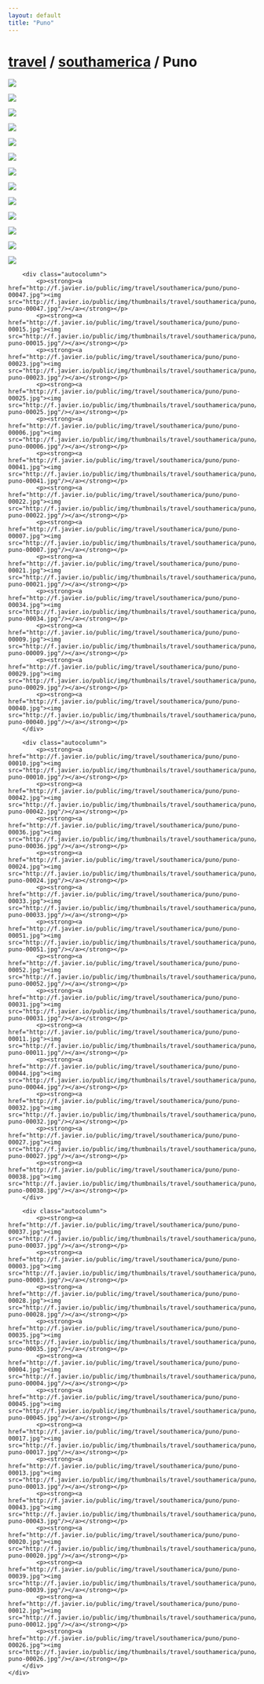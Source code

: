 ```yaml
---
layout: default
title: "Puno"
---
```


<h1 class="page" style="padding-left:0%;"><a href="/travel.html">travel</a> / <a href="/travel/southamerica.html">southamerica</a> / Puno</h1>
<div class="page">
    <div class="autowide">
        <div class="autocolumn">
            <p><strong><a href="http://f.javier.io/public/img/travel/southamerica/puno/puno-00008.jpg"><img src="http://f.javier.io/public/img/thumbnails/travel/southamerica/puno/thumbnail-puno-00008.jpg"/></a></strong></p>
            <p><strong><a href="http://f.javier.io/public/img/travel/southamerica/puno/puno-00046.jpg"><img src="http://f.javier.io/public/img/thumbnails/travel/southamerica/puno/thumbnail-puno-00046.jpg"/></a></strong></p>
            <p><strong><a href="http://f.javier.io/public/img/travel/southamerica/puno/puno-00030.jpg"><img src="http://f.javier.io/public/img/thumbnails/travel/southamerica/puno/thumbnail-puno-00030.jpg"/></a></strong></p>
            <p><strong><a href="http://f.javier.io/public/img/travel/southamerica/puno/puno-00001.jpg"><img src="http://f.javier.io/public/img/thumbnails/travel/southamerica/puno/thumbnail-puno-00001.jpg"/></a></strong></p>
            <p><strong><a href="http://f.javier.io/public/img/travel/southamerica/puno/puno-00049.jpg"><img src="http://f.javier.io/public/img/thumbnails/travel/southamerica/puno/thumbnail-puno-00049.jpg"/></a></strong></p>
            <p><strong><a href="http://f.javier.io/public/img/travel/southamerica/puno/puno-00014.jpg"><img src="http://f.javier.io/public/img/thumbnails/travel/southamerica/puno/thumbnail-puno-00014.jpg"/></a></strong></p>
            <p><strong><a href="http://f.javier.io/public/img/travel/southamerica/puno/puno-00048.jpg"><img src="http://f.javier.io/public/img/thumbnails/travel/southamerica/puno/thumbnail-puno-00048.jpg"/></a></strong></p>
            <p><strong><a href="http://f.javier.io/public/img/travel/southamerica/puno/puno-00019.jpg"><img src="http://f.javier.io/public/img/thumbnails/travel/southamerica/puno/thumbnail-puno-00019.jpg"/></a></strong></p>
            <p><strong><a href="http://f.javier.io/public/img/travel/southamerica/puno/puno-00016.jpg"><img src="http://f.javier.io/public/img/thumbnails/travel/southamerica/puno/thumbnail-puno-00016.jpg"/></a></strong></p>
            <p><strong><a href="http://f.javier.io/public/img/travel/southamerica/puno/puno-00002.jpg"><img src="http://f.javier.io/public/img/thumbnails/travel/southamerica/puno/thumbnail-puno-00002.jpg"/></a></strong></p>
            <p><strong><a href="http://f.javier.io/public/img/travel/southamerica/puno/puno-00018.jpg"><img src="http://f.javier.io/public/img/thumbnails/travel/southamerica/puno/thumbnail-puno-00018.jpg"/></a></strong></p>
            <p><strong><a href="http://f.javier.io/public/img/travel/southamerica/puno/puno-00050.jpg"><img src="http://f.javier.io/public/img/thumbnails/travel/southamerica/puno/thumbnail-puno-00050.jpg"/></a></strong></p>
            <p><strong><a href="http://f.javier.io/public/img/travel/southamerica/puno/puno-00005.jpg"><img src="http://f.javier.io/public/img/thumbnails/travel/southamerica/puno/thumbnail-puno-00005.jpg"/></a></strong></p>
        </div>

        <div class="autocolumn">
            <p><strong><a href="http://f.javier.io/public/img/travel/southamerica/puno/puno-00047.jpg"><img src="http://f.javier.io/public/img/thumbnails/travel/southamerica/puno/thumbnail-puno-00047.jpg"/></a></strong></p>
            <p><strong><a href="http://f.javier.io/public/img/travel/southamerica/puno/puno-00015.jpg"><img src="http://f.javier.io/public/img/thumbnails/travel/southamerica/puno/thumbnail-puno-00015.jpg"/></a></strong></p>
            <p><strong><a href="http://f.javier.io/public/img/travel/southamerica/puno/puno-00023.jpg"><img src="http://f.javier.io/public/img/thumbnails/travel/southamerica/puno/thumbnail-puno-00023.jpg"/></a></strong></p>
            <p><strong><a href="http://f.javier.io/public/img/travel/southamerica/puno/puno-00025.jpg"><img src="http://f.javier.io/public/img/thumbnails/travel/southamerica/puno/thumbnail-puno-00025.jpg"/></a></strong></p>
            <p><strong><a href="http://f.javier.io/public/img/travel/southamerica/puno/puno-00006.jpg"><img src="http://f.javier.io/public/img/thumbnails/travel/southamerica/puno/thumbnail-puno-00006.jpg"/></a></strong></p>
            <p><strong><a href="http://f.javier.io/public/img/travel/southamerica/puno/puno-00041.jpg"><img src="http://f.javier.io/public/img/thumbnails/travel/southamerica/puno/thumbnail-puno-00041.jpg"/></a></strong></p>
            <p><strong><a href="http://f.javier.io/public/img/travel/southamerica/puno/puno-00022.jpg"><img src="http://f.javier.io/public/img/thumbnails/travel/southamerica/puno/thumbnail-puno-00022.jpg"/></a></strong></p>
            <p><strong><a href="http://f.javier.io/public/img/travel/southamerica/puno/puno-00007.jpg"><img src="http://f.javier.io/public/img/thumbnails/travel/southamerica/puno/thumbnail-puno-00007.jpg"/></a></strong></p>
            <p><strong><a href="http://f.javier.io/public/img/travel/southamerica/puno/puno-00021.jpg"><img src="http://f.javier.io/public/img/thumbnails/travel/southamerica/puno/thumbnail-puno-00021.jpg"/></a></strong></p>
            <p><strong><a href="http://f.javier.io/public/img/travel/southamerica/puno/puno-00034.jpg"><img src="http://f.javier.io/public/img/thumbnails/travel/southamerica/puno/thumbnail-puno-00034.jpg"/></a></strong></p>
            <p><strong><a href="http://f.javier.io/public/img/travel/southamerica/puno/puno-00009.jpg"><img src="http://f.javier.io/public/img/thumbnails/travel/southamerica/puno/thumbnail-puno-00009.jpg"/></a></strong></p>
            <p><strong><a href="http://f.javier.io/public/img/travel/southamerica/puno/puno-00029.jpg"><img src="http://f.javier.io/public/img/thumbnails/travel/southamerica/puno/thumbnail-puno-00029.jpg"/></a></strong></p>
            <p><strong><a href="http://f.javier.io/public/img/travel/southamerica/puno/puno-00040.jpg"><img src="http://f.javier.io/public/img/thumbnails/travel/southamerica/puno/thumbnail-puno-00040.jpg"/></a></strong></p>
        </div>

        <div class="autocolumn">
            <p><strong><a href="http://f.javier.io/public/img/travel/southamerica/puno/puno-00010.jpg"><img src="http://f.javier.io/public/img/thumbnails/travel/southamerica/puno/thumbnail-puno-00010.jpg"/></a></strong></p>
            <p><strong><a href="http://f.javier.io/public/img/travel/southamerica/puno/puno-00042.jpg"><img src="http://f.javier.io/public/img/thumbnails/travel/southamerica/puno/thumbnail-puno-00042.jpg"/></a></strong></p>
            <p><strong><a href="http://f.javier.io/public/img/travel/southamerica/puno/puno-00036.jpg"><img src="http://f.javier.io/public/img/thumbnails/travel/southamerica/puno/thumbnail-puno-00036.jpg"/></a></strong></p>
            <p><strong><a href="http://f.javier.io/public/img/travel/southamerica/puno/puno-00024.jpg"><img src="http://f.javier.io/public/img/thumbnails/travel/southamerica/puno/thumbnail-puno-00024.jpg"/></a></strong></p>
            <p><strong><a href="http://f.javier.io/public/img/travel/southamerica/puno/puno-00033.jpg"><img src="http://f.javier.io/public/img/thumbnails/travel/southamerica/puno/thumbnail-puno-00033.jpg"/></a></strong></p>
            <p><strong><a href="http://f.javier.io/public/img/travel/southamerica/puno/puno-00051.jpg"><img src="http://f.javier.io/public/img/thumbnails/travel/southamerica/puno/thumbnail-puno-00051.jpg"/></a></strong></p>
            <p><strong><a href="http://f.javier.io/public/img/travel/southamerica/puno/puno-00052.jpg"><img src="http://f.javier.io/public/img/thumbnails/travel/southamerica/puno/thumbnail-puno-00052.jpg"/></a></strong></p>
            <p><strong><a href="http://f.javier.io/public/img/travel/southamerica/puno/puno-00031.jpg"><img src="http://f.javier.io/public/img/thumbnails/travel/southamerica/puno/thumbnail-puno-00031.jpg"/></a></strong></p>
            <p><strong><a href="http://f.javier.io/public/img/travel/southamerica/puno/puno-00011.jpg"><img src="http://f.javier.io/public/img/thumbnails/travel/southamerica/puno/thumbnail-puno-00011.jpg"/></a></strong></p>
            <p><strong><a href="http://f.javier.io/public/img/travel/southamerica/puno/puno-00044.jpg"><img src="http://f.javier.io/public/img/thumbnails/travel/southamerica/puno/thumbnail-puno-00044.jpg"/></a></strong></p>
            <p><strong><a href="http://f.javier.io/public/img/travel/southamerica/puno/puno-00032.jpg"><img src="http://f.javier.io/public/img/thumbnails/travel/southamerica/puno/thumbnail-puno-00032.jpg"/></a></strong></p>
            <p><strong><a href="http://f.javier.io/public/img/travel/southamerica/puno/puno-00027.jpg"><img src="http://f.javier.io/public/img/thumbnails/travel/southamerica/puno/thumbnail-puno-00027.jpg"/></a></strong></p>
            <p><strong><a href="http://f.javier.io/public/img/travel/southamerica/puno/puno-00038.jpg"><img src="http://f.javier.io/public/img/thumbnails/travel/southamerica/puno/thumbnail-puno-00038.jpg"/></a></strong></p>
        </div>

        <div class="autocolumn">
            <p><strong><a href="http://f.javier.io/public/img/travel/southamerica/puno/puno-00037.jpg"><img src="http://f.javier.io/public/img/thumbnails/travel/southamerica/puno/thumbnail-puno-00037.jpg"/></a></strong></p>
            <p><strong><a href="http://f.javier.io/public/img/travel/southamerica/puno/puno-00003.jpg"><img src="http://f.javier.io/public/img/thumbnails/travel/southamerica/puno/thumbnail-puno-00003.jpg"/></a></strong></p>
            <p><strong><a href="http://f.javier.io/public/img/travel/southamerica/puno/puno-00028.jpg"><img src="http://f.javier.io/public/img/thumbnails/travel/southamerica/puno/thumbnail-puno-00028.jpg"/></a></strong></p>
            <p><strong><a href="http://f.javier.io/public/img/travel/southamerica/puno/puno-00035.jpg"><img src="http://f.javier.io/public/img/thumbnails/travel/southamerica/puno/thumbnail-puno-00035.jpg"/></a></strong></p>
            <p><strong><a href="http://f.javier.io/public/img/travel/southamerica/puno/puno-00004.jpg"><img src="http://f.javier.io/public/img/thumbnails/travel/southamerica/puno/thumbnail-puno-00004.jpg"/></a></strong></p>
            <p><strong><a href="http://f.javier.io/public/img/travel/southamerica/puno/puno-00045.jpg"><img src="http://f.javier.io/public/img/thumbnails/travel/southamerica/puno/thumbnail-puno-00045.jpg"/></a></strong></p>
            <p><strong><a href="http://f.javier.io/public/img/travel/southamerica/puno/puno-00017.jpg"><img src="http://f.javier.io/public/img/thumbnails/travel/southamerica/puno/thumbnail-puno-00017.jpg"/></a></strong></p>
            <p><strong><a href="http://f.javier.io/public/img/travel/southamerica/puno/puno-00013.jpg"><img src="http://f.javier.io/public/img/thumbnails/travel/southamerica/puno/thumbnail-puno-00013.jpg"/></a></strong></p>
            <p><strong><a href="http://f.javier.io/public/img/travel/southamerica/puno/puno-00043.jpg"><img src="http://f.javier.io/public/img/thumbnails/travel/southamerica/puno/thumbnail-puno-00043.jpg"/></a></strong></p>
            <p><strong><a href="http://f.javier.io/public/img/travel/southamerica/puno/puno-00020.jpg"><img src="http://f.javier.io/public/img/thumbnails/travel/southamerica/puno/thumbnail-puno-00020.jpg"/></a></strong></p>
            <p><strong><a href="http://f.javier.io/public/img/travel/southamerica/puno/puno-00039.jpg"><img src="http://f.javier.io/public/img/thumbnails/travel/southamerica/puno/thumbnail-puno-00039.jpg"/></a></strong></p>
            <p><strong><a href="http://f.javier.io/public/img/travel/southamerica/puno/puno-00012.jpg"><img src="http://f.javier.io/public/img/thumbnails/travel/southamerica/puno/thumbnail-puno-00012.jpg"/></a></strong></p>
            <p><strong><a href="http://f.javier.io/public/img/travel/southamerica/puno/puno-00026.jpg"><img src="http://f.javier.io/public/img/thumbnails/travel/southamerica/puno/thumbnail-puno-00026.jpg"/></a></strong></p>
        </div>
    </div>
</div>
